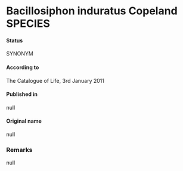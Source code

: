 # Bacillosiphon induratus Copeland SPECIES

#### Status
SYNONYM

#### According to
The Catalogue of Life, 3rd January 2011

#### Published in
null

#### Original name
null

### Remarks
null